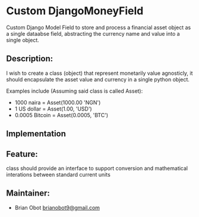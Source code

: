 # Custom DjangoMoneyField

Custom Django Model Field to store and process a financial asset object as a single dataabse field,
abstracting the currency name and value into a single object.

## Description:
I wish to create a class (object) that represent monetarily value agnosticly, it should encapsulate the asset value and currency in a single python object.

Examples include (Assuming said class is called Asset):
- 1000 naira  = Asset(1000.00 'NGN') 
- 1 US dollar = Asset(1.00, 'USD')
- 0.0005 Bitcoin = Asset(0.0005, 'BTC')

## Implementation


## Feature:
class should provide an interface to support conversion and mathematical interations between standard current units


## Maintainer:
- Brian Obot <brianobot9@gmail.com>